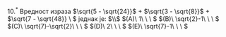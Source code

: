 $10.^*$ Вредност израза $\sqrt{5 - \sqrt{24}}$ + $\sqrt{3 - \sqrt{8}}$ + $\sqrt{7 - \sqrt{48}} \ $ једнак је: $\\$
$(А)\  1\ \ \ $ 
$(В)\  \sqrt{2}-1\ \ \ $
$(C)\  \sqrt{7}-\sqrt{2}\ \ \ $
$(D)\  2\ \ \ $
$(E)\  \sqrt{7}-1\ \ \ $